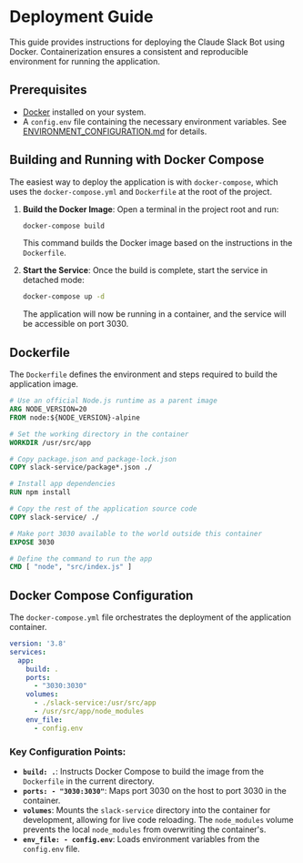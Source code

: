 # Deployment Guide

This guide provides instructions for deploying the Claude Slack Bot using Docker. Containerization ensures a consistent and reproducible environment for running the application.

## Prerequisites

*   [Docker](https://docs.docker.com/get-docker/) installed on your system.
*   A `config.env` file containing the necessary environment variables. See [ENVIRONMENT_CONFIGURATION.md](./ENVIRONMENT_CONFIGURATION.md) for details.

## Building and Running with Docker Compose

The easiest way to deploy the application is with `docker-compose`, which uses the `docker-compose.yml` and `Dockerfile` at the root of the project.

1.  **Build the Docker Image**:
    Open a terminal in the project root and run:
    ```bash
    docker-compose build
    ```
    This command builds the Docker image based on the instructions in the `Dockerfile`.

2.  **Start the Service**:
    Once the build is complete, start the service in detached mode:
    ```bash
    docker-compose up -d
    ```
    The application will now be running in a container, and the service will be accessible on port 3030.

## Dockerfile

The `Dockerfile` defines the environment and steps required to build the application image.

```dockerfile
# Use an official Node.js runtime as a parent image
ARG NODE_VERSION=20
FROM node:${NODE_VERSION}-alpine

# Set the working directory in the container
WORKDIR /usr/src/app

# Copy package.json and package-lock.json
COPY slack-service/package*.json ./

# Install app dependencies
RUN npm install

# Copy the rest of the application source code
COPY slack-service/ ./

# Make port 3030 available to the world outside this container
EXPOSE 3030

# Define the command to run the app
CMD [ "node", "src/index.js" ]
```

## Docker Compose Configuration

The `docker-compose.yml` file orchestrates the deployment of the application container.

```yaml
version: '3.8'
services:
  app:
    build: .
    ports:
      - "3030:3030"
    volumes:
      - ./slack-service:/usr/src/app
      - /usr/src/app/node_modules
    env_file:
      - config.env
```

### Key Configuration Points:

*   **`build: .`**: Instructs Docker Compose to build the image from the `Dockerfile` in the current directory.
*   **`ports: - "3030:3030"`**: Maps port 3030 on the host to port 3030 in the container.
*   **`volumes`**: Mounts the `slack-service` directory into the container for development, allowing for live code reloading. The `node_modules` volume prevents the local `node_modules` from overwriting the container's.
*   **`env_file: - config.env`**: Loads environment variables from the `config.env` file.